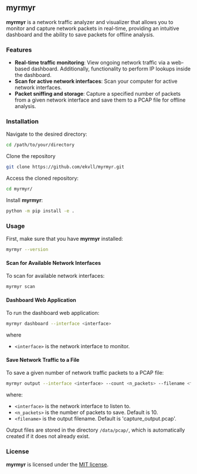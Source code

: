 ## myrmyr

**myrmyr** is a network traffic analyzer and visualizer that allows you to monitor and capture network packets in real-time, providing an intuitive dashboard and the ability to save packets for offline analysis.

### Features

* **Real-time traffic monitoring**: View ongoing network traffic via a web-based dashboard. Additionally, functionality to perform IP lookups inside the dashboard.
* **Scan for active network interfaces**: Scan your computer for active network interfaces.
* **Packet sniffing and storage**: Capture a specified number of packets from a given network interface and save them to a PCAP file for offline analysis.

### Installation

Navigate to the desired directory:
```bash
cd /path/to/your/directory
```

Clone the repository
```bash
git clone https://github.com/ekvll/myrmyr.git
```

Access the cloned repository:
```bash
cd myrmyr/
```

Install **myrmyr**:
```bash
python -m pip install -e .
```

### Usage

First, make sure that you have **myrmyr** installed:
```bash
myrmyr --version
```

#### Scan for Available Network Interfaces

To scan for available network interfaces:
```bash
myrmyr scan
```
#### Dashboard Web Application

To run the dashboard web application:
```bash
myrmyr dashboard --interface <interface>
```
where
* ```<interface>``` is the network interface to monitor.

#### Save Network Traffic to a File

To save a given number of network traffic packets to a PCAP file:
```bash
myrmyr output --interface <interface> --count <n_packets> --filename <filename>
```
where:
* ```<interface>``` is the network interface to listen to.
* ```<n_packets>``` is the number of packets to save. Default is 10.
* ```<filename>``` is the output filename. Default is 'capture_output.pcap'.

Output files are stored in the directory ```/data/pcap/```, which is automatically created if it does not already exist.

### License

**myrmyr** is licensed under the [MIT license](LICENSE).